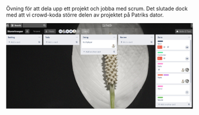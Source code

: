 Övning för att dela upp ett projekt och jobba med scrum.
Det slutade dock med att vi crowd-koda större delen av projektet på Patriks dator. 

![Image of Flow scheme](https://github.com/SebastianWaltilla/ITHS-Course3-DeveloperTools-Practice-Scrum/blob/master/trello.png?raw=true)

